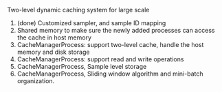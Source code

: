Two-level dynamic caching system for large scale

1. (done) Customized sampler, and sample ID mapping
2. Shared memory to make sure the newly added processes can access the cache in host memory
3. CacheManagerProcess: support two-level cache, handle the host memory and disk storage
4. CacheManagerProcess: support read and write operations
5. CacheManagerProcess, Sample level storage
6. CacheManagerProcess, Sliding window algorithm and mini-batch organization.

